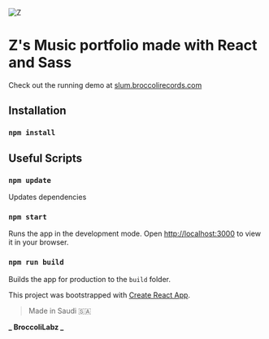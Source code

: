![Z](https://dblz.broccolirecords.com/assets/images/DBLZ.png)

# Z's Music portfolio made with React and Sass

Check out the running demo at [slum.broccolirecords.com](https://slum.broccolirecords.com)

## Installation

### `npm install`

## Useful Scripts

### `npm update`

Updates dependencies

### `npm start`

Runs the app in the development mode.
Open [http://localhost:3000](http://localhost:3000) to view it in your browser.

### `npm run build`

Builds the app for production to the `build` folder.

This project was bootstrapped with [Create React App](https://github.com/facebook/create-react-app).

> Made in Saudi 🇸🇦

**_ BroccoliLabz _**
